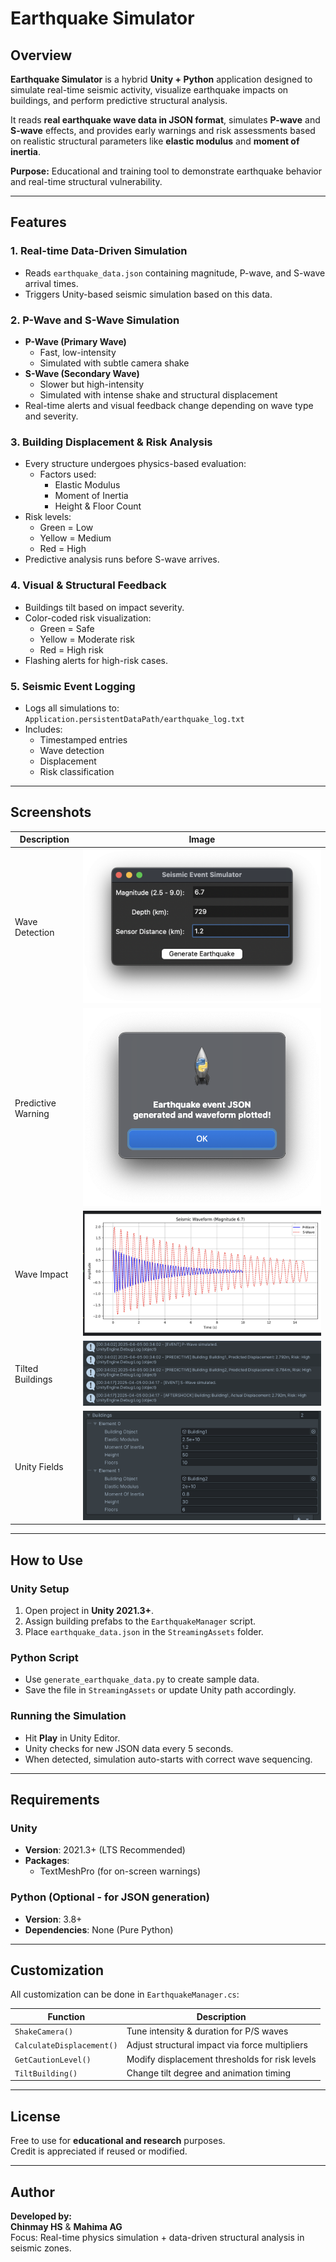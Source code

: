 # Earthquake Simulator

## Overview

**Earthquake Simulator** is a hybrid **Unity + Python** application designed to simulate real-time seismic activity, visualize earthquake impacts on buildings, and perform predictive structural analysis.

It reads **real earthquake wave data in JSON format**, simulates **P-wave** and **S-wave** effects, and provides early warnings and risk assessments based on realistic structural parameters like **elastic modulus** and **moment of inertia**.

**Purpose:** Educational and training tool to demonstrate earthquake behavior and real-time structural vulnerability.

---

## Features

### 1. Real-time Data-Driven Simulation
- Reads `earthquake_data.json` containing magnitude, P-wave, and S-wave arrival times.
- Triggers Unity-based seismic simulation based on this data.

### 2. P-Wave and S-Wave Simulation
- **P-Wave (Primary Wave)**  
  - Fast, low-intensity  
  - Simulated with subtle camera shake
- **S-Wave (Secondary Wave)**  
  - Slower but high-intensity  
  - Simulated with intense shake and structural displacement
- Real-time alerts and visual feedback change depending on wave type and severity.

### 3. Building Displacement & Risk Analysis
- Every structure undergoes physics-based evaluation:
  - Factors used:
    - Elastic Modulus
    - Moment of Inertia
    - Height & Floor Count
- Risk levels:
  - Green = Low
  - Yellow = Medium
  - Red = High
- Predictive analysis runs before S-wave arrives.

### 4. Visual & Structural Feedback
- Buildings tilt based on impact severity.
- Color-coded risk visualization:
  - Green = Safe
  - Yellow = Moderate risk
  - Red = High risk
- Flashing alerts for high-risk cases.

### 5. Seismic Event Logging
- Logs all simulations to:  
  `Application.persistentDataPath/earthquake_log.txt`
- Includes:
  - Timestamped entries
  - Wave detection
  - Displacement
  - Risk classification

---

## Screenshots

| Description | Image |
|------------|--------|
| Wave Detection | ![](python_scripts/Screenshots/EEWS1.png) |
| Predictive Warning | ![](python_scripts/Screenshots/EEWS2.png) |
| Wave Impact | ![](python_scripts/Screenshots/EEWS3.png) |
| Tilted Buildings | ![](python_scripts/Screenshots/EEWS4.png) |
| Unity Fields| ![](python_scripts/Screenshots/EEWS5.png) |

---

## How to Use

### Unity Setup
1. Open project in **Unity 2021.3+**.
2. Assign building prefabs to the `EarthquakeManager` script.
3. Place `earthquake_data.json` in the `StreamingAssets` folder.

### Python Script
- Use `generate_earthquake_data.py` to create sample data.
- Save the file in `StreamingAssets` or update Unity path accordingly.

### Running the Simulation
- Hit **Play** in Unity Editor.
- Unity checks for new JSON data every 5 seconds.
- When detected, simulation auto-starts with correct wave sequencing.

---

## Requirements

### Unity
- **Version**: 2021.3+ (LTS Recommended)  
- **Packages**:  
  - TextMeshPro (for on-screen warnings)

### Python (Optional - for JSON generation)
- **Version**: 3.8+
- **Dependencies**: None (Pure Python)

---

## Customization

All customization can be done in `EarthquakeManager.cs`:

| Function | Description |
|----------|-------------|
| `ShakeCamera()` | Tune intensity & duration for P/S waves |
| `CalculateDisplacement()` | Adjust structural impact via force multipliers |
| `GetCautionLevel()` | Modify displacement thresholds for risk levels |
| `TiltBuilding()` | Change tilt degree and animation timing |

---

## License

Free to use for **educational and research** purposes.  
Credit is appreciated if reused or modified.

---

## Author

**Developed by:**  
**Chinmay HS** & **Mahima AG**  
Focus: Real-time physics simulation + data-driven structural analysis in seismic zones.

